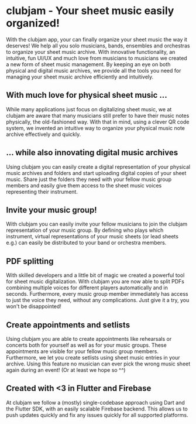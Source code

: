 # clubjam - Your sheet music easily organized!
With the clubjam app, your can finally organize your sheet music the way it deserves!
We help all you solo musicians, bands, ensembles and orchestras to organize your sheet music archive. With innovative functionality, an intuitive, fun UI/UX and much love from musicians to musicians we created a new form of sheet music management. By keeping an eye on both physical and digital music archives, we provide all the tools you need for managing your sheet music archive efficiently and intuitively.

## With much love for physical sheet music ...
While many applications just focus on digitalizing sheet music, we at clubjam are aware that many musicians still prefer to have their music notes physically, the old-fashioned way. With that in mind, using a clever QR code system, we invented an intuitive way to organize your physical music note archive effectively and quickly.

## ... while also innovating digital music archives
Using clubjam you can easily create a digital representation of your physical music archives and folders and start uploading digital copies of your sheet music. Share just the folders they need with your fellow music group members and easily give them access to the sheet music voices representing their instrument.

## Invite your music group!
With clubjam you can easily invite your fellow musicians to join the clubjam representation of your music group. By defining who plays which instrument, virtual representations of your music sheets (or lead sheets e.g.) can easily be distributed to your band or orchestra members.

## PDF splitting
With skilled developers and a little bit of magic we created a powerful tool for sheet music digitalization. With clubjam you are now able to split PDFs combining multiple voices for different players automatically and in seconds. Furthermore, every music group member immediately has access to just the voice they need, without any complications. Just give it a try, you won't be disappointed!

## Create appointments and setlists
Using clubjam you are able to create appointments like rehearsals or concerts both for yourself as well as for your music groups. These appointments are visible for your fellow music group members. Furthermore, we let you create setlists using sheet music entries in your archive. Using this feature no musician can ever pick the wrong music sheet again during an event! (Or at least we hope so ^^)

## Created with <3 in Flutter and Firebase
At clubjam we follow a (mostly) single-codebase approach using Dart and the Flutter SDK, with an easily scalable Firebase backend. This allows us to push updates quickly and fix any issues quickly for all supported platforms.
